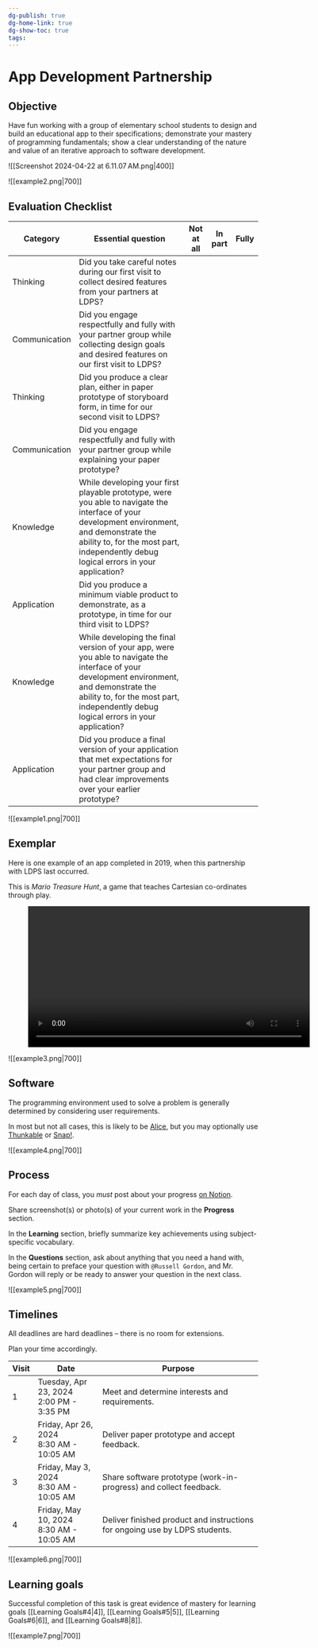 ```yaml
---
dg-publish: true
dg-home-link: true
dg-show-toc: true
tags:
---
```

# App Development Partnership

## Objective

Have fun working with a group of elementary school students to design and build an educational app to their specifications; demonstrate your mastery of programming fundamentals; show a clear understanding of the nature and value of an iterative approach to software development.

![[Screenshot 2024-04-22 at 6.11.07 AM.png|400]]

![[example2.png|700]]

## Evaluation Checklist

|Category|Essential question|Not at all|In part|Fully|
|-|-|-|-|-|
|Thinking|Did you take careful notes during our first visit to collect desired features from your partners at LDPS?||||
|Communication|Did you engage respectfully and fully with your partner group while collecting design goals and desired features on our first visit to LDPS?||||
|Thinking|Did you produce a clear plan, either in paper prototype of storyboard form, in time for our second visit to LDPS?||||
|Communication|Did you engage respectfully and fully with your partner group while explaining your paper prototype?||||
|Knowledge|While developing your first playable prototype, were you able to navigate the interface of your development environment, and demonstrate the ability to, for the most part, independently debug logical errors in your application?||||
|Application|Did you produce a minimum viable product to demonstrate, as a prototype, in time for our third visit to LDPS?||||
|Knowledge|While developing the final version of your app, were you able to navigate the interface of your development environment, and demonstrate the ability to, for the most part, independently debug logical errors in your application?||||
|Application|Did you produce a final version of your application that met expectations for your partner group and had clear improvements over your earlier prototype?||||

![[example1.png|700]]

## Exemplar

Here is one example of an app completed in 2019, when this partnership with LDPS last occurred.

This is *Mario Treasure Hunt*, a game that teaches Cartesian co-ordinates through play.

<figure style="width: 568px;">
	<video width="568" height="" controls preload="metadata">
	  <source src="https://www.russellgordon.ca/linked-media/Video/mario-treasure-hunt.mp4#t=0.2" type="video/mp4">
	Your browser does not support the video tag.
	</video>
</figure>

![[example3.png|700]]

## Software

The programming environment used to solve a problem is generally determined by considering user requirements.

In most but not all cases, this is likely to be [Alice](https://www.alice.org/resources/), but you may optionally use [Thunkable](https://thunkable.com) or [Snap!](https://snap.berkeley.edu).

![[example4.png|700]]

## Process

For each day of class, you *must* post about your progress [on Notion](https://notion.so).

Share screenshot(s) or photo(s) of your current work in the **Progress** section.

In the **Learning** section, briefly summarize key achievements using subject-specific vocabulary.

In the **Questions** section, ask about anything that you need a hand with, being certain to preface your question with `@Russell Gordon`, and Mr. Gordon will reply or be ready to answer your question in the next class.

![[example5.png|700]]

## Timelines

All deadlines are hard deadlines – there is no room for extensions.

Plan your time accordingly.

|Visit|Date|Purpose|
|-|-|-|
|1|Tuesday, Apr 23, 2024<br/>2:00 PM - 3:35 PM|Meet and determine interests and requirements.|
|2|Friday, Apr 26, 2024<br/>8:30 AM - 10:05 AM|Deliver paper prototype and accept feedback.|
|3|Friday, May 3, 2024<br/>8:30 AM - 10:05 AM|Share software prototype (work-in-progress) and collect feedback.|
|4|Friday, May 10, 2024<br/>8:30 AM - 10:05 AM|Deliver finished product and instructions for ongoing use by LDPS students.|

![[example6.png|700]]

## Learning goals

Successful completion of this task is great evidence of mastery for learning goals [[Learning Goals#4|4]], [[Learning Goals#5|5]], [[Learning Goals#6|6]], and [[Learning Goals#8|8]].

![[example7.png|700]]